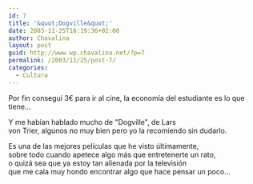 ```yaml
---
id: 7
title: '&quot;Dogville&quot;'
date: 2003-11-25T16:19:36+02:00
author: Chavalina
layout: post
guid: http://www.wp.chavalina.net/?p=7
permalink: /2003/11/25/post-7/
categories:
  - Cultura
---
```

Por fin consegu&iacute; 3&euro; para ir al cine, la econom&iacute;a del estudiante es lo que tiene…

Y me hab&iacute;an hablado mucho de "Dogville", de Lars  
von Trier, algunos no muy bien pero yo la recomiendo sin dudarlo.

Es una de las mejores pel&iacute;culas que he visto &uacute;ltimamente,  
sobre todo cuando apetece algo más que entretenerte un rato,  
o quizá sea que ya estoy tan alienada por la televisión  
que me cala muy hondo encontrar algo que hace pensar un poco…